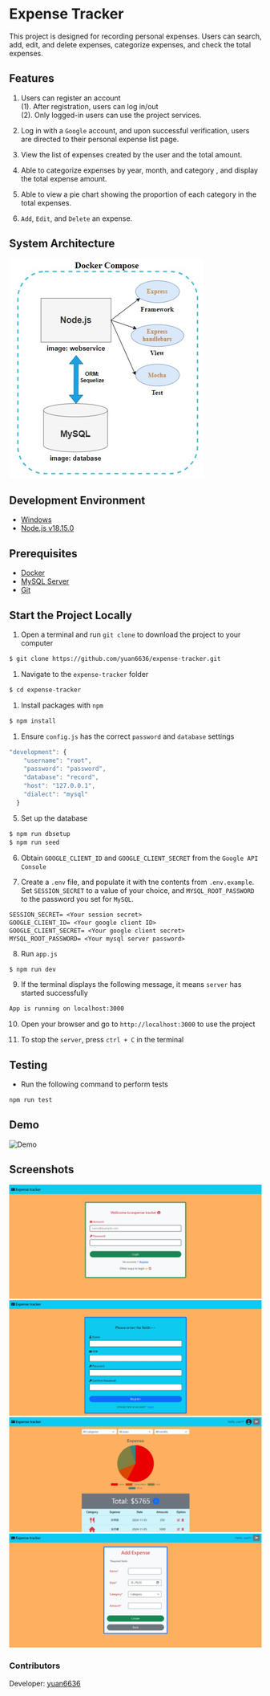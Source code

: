 # Expense Tracker

This project is designed for recording personal expenses. Users can search, add, edit, and delete expenses, categorize expenses, and check the total expenses.

## Features

1. Users can register an account<br>
  (1). After registration, users can log in/out<br>
  (2). Only logged-in users can use the project services.
   
2. Log in with a `Google` account, and upon successful verification, users are directed to their personal expense list page.
   
3. View the list of expenses created by the user and the total amount.
   
4. Able to categorize expenses by year, month, and category
, and display the total expense amount.   

5. Able to view a pie chart showing the proportion of each category in the total expenses.
   
6. `Add`, `Edit`, and `Delete` an expense.

## System Architecture

![System Architecture](./public/img/system-structure.jpg)

## Development Environment

- [Windows](https://www.microsoft.com/zh-tw/windows/windows-11)
- [Node.js v18.15.0](https://nodejs.org/en)

## Prerequisites

* [Docker](https://www.docker.com/)
* [MySQL Server](https://dev.mysql.com/downloads/mysql/)
* [Git](https://git-scm.com/)

## Start the Project Locally

1. Open a terminal and run `git clone` to download the project to your computer

```bash
$ git clone https://github.com/yuan6636/expense-tracker.git
```

1. Navigate to the `expense-tracker` folder

```bash
$ cd expense-tracker
```

1. Install packages with `npm`

```bash
$ npm install
```

1. Ensure `config.js` has the correct `password` and `database` settings

```js
"development": {
    "username": "root",
    "password": "password",
    "database": "record",
    "host": "127.0.0.1",
    "dialect": "mysql"
  }
```

5. Set up the database
   
```bash
$ npm run dbsetup
$ npm run seed
```

6. Obtain `GOOGLE_CLIENT_ID` and `GOOGLE_CLIENT_SECRET` from the `Google API Console`

7.  Create a `.env` file, and populate it with tne contents from `.env.example`. Set `SESSION_SECRET` to a value of your choice, and `MYSQL_ROOT_PASSWORD` to the password you set for `MySQL`.

```
SESSION_SECRET= <Your session secret>
GOOGLE_CLIENT_ID= <Your google client ID> 
GOOGLE_CLIENT_SECRET= <Your google client secret>
MYSQL_ROOT_PASSWORD= <Your mysql server password>
```

8. Run `app.js`

```bash
$ npm run dev
```

9. If the terminal displays the following message, it means `server` has started successfully

```bash
App is running on localhost:3000
```

10. Open your browser and go to `http://localhost:3000` to use the project

11. To stop the `server`, press `ctrl + C` in the terminal

## Testing
- Run the following command to perform tests
```bash
npm run test
```

## Demo
![Demo](https://github.com/user-attachments/assets/c1d2b5b4-4454-4e45-bb74-d33e8000a730)

## Screenshots

![Login](./public/img/login.jpg)
![Register](./public/img/register.jpg)
![Expense List](./public/img/expense-list.jpg)
![Add Expense](./public/img/add-expense.jpg)

### Contributors

Developer: [yuan6636](https://github.com/yuan6636)